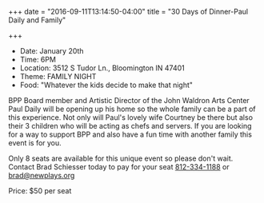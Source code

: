 +++
date = "2016-09-11T13:14:50-04:00"
title = "30 Days of Dinner-Paul Daily and Family"

+++
* Date: January 20th
* Time: 6PM
* Location: 3512 S Tudor Ln., Bloomington IN 47401
* Theme: FAMILY NIGHT
* Food: "Whatever the kids decide to make that night"

BPP Board member and Artistic Director of the John Waldron Arts Center Paul Daily will be opening up his home so the whole family can be a part of this experience. Not only will Paul's lovely wife Courtney be there but also their 3 children who will be acting as chefs and servers. If you are looking for a way to support BPP and also have a fun time with another family this event is for you.

Only 8 seats are available for this unique event so please don't wait. Contact Brad Schiesser today to pay for your seat [812-334-1188](telto:1+812-334-1188) or [brad@newplays.org](mailto:brad@newplays.org)

Price: $50 per seat
